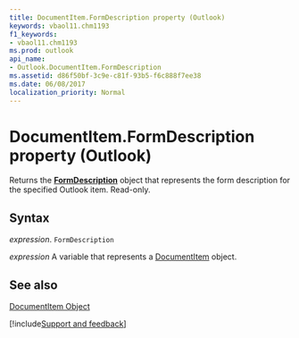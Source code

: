 ```yaml
---
title: DocumentItem.FormDescription property (Outlook)
keywords: vbaol11.chm1193
f1_keywords:
- vbaol11.chm1193
ms.prod: outlook
api_name:
- Outlook.DocumentItem.FormDescription
ms.assetid: d86f50bf-3c9e-c81f-93b5-f6c888f7ee38
ms.date: 06/08/2017
localization_priority: Normal
---
```



# DocumentItem.FormDescription property (Outlook)

Returns the  **[FormDescription](Outlook.FormDescription.md)** object that represents the form description for the specified Outlook item. Read-only.


## Syntax

_expression_. `FormDescription`

_expression_ A variable that represents a [DocumentItem](Outlook.DocumentItem.md) object.


## See also


[DocumentItem Object](Outlook.DocumentItem.md)

[!include[Support and feedback](~/includes/feedback-boilerplate.md)]